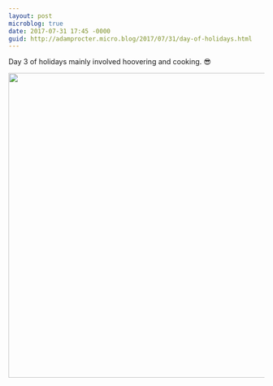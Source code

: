 ```yaml
---
layout: post
microblog: true
date: 2017-07-31 17:45 -0000
guid: http://adamprocter.micro.blog/2017/07/31/day-of-holidays.html
---
```

Day 3 of holidays mainly involved hoovering and cooking. 😎

<img src="http://discursive.adamprocter.co.uk/uploads/2017/07dbc5376f.jpg" width="600" height="600" />
